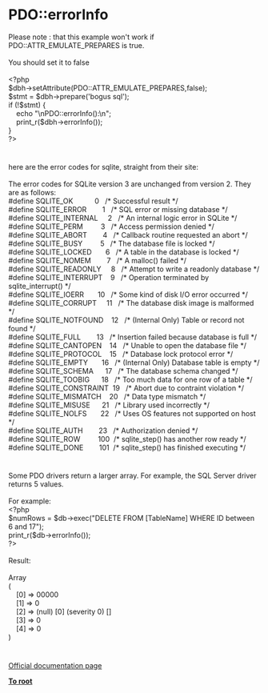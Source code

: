 # PDO::errorInfo




<div class="phpcode"><span class="html">
Please note : that this example won&apos;t work if PDO::ATTR_EMULATE_PREPARES is true. 
<br>
<br>You should set it to false
<br>
<br><span class="default">&lt;?php
<br>$dbh</span><span class="keyword">-&gt;</span><span class="default">setAttribute</span><span class="keyword">(</span><span class="default">PDO</span><span class="keyword">::</span><span class="default">ATTR_EMULATE_PREPARES</span><span class="keyword">,</span><span class="default">false</span><span class="keyword">);
<br></span><span class="default">$stmt </span><span class="keyword">= </span><span class="default">$dbh</span><span class="keyword">-&gt;</span><span class="default">prepare</span><span class="keyword">(</span><span class="string">&apos;bogus sql&apos;</span><span class="keyword">);
<br>if (!</span><span class="default">$stmt</span><span class="keyword">) {
<br>&#xA0; &#xA0; echo </span><span class="string">&quot;\nPDO::errorInfo():\n&quot;</span><span class="keyword">;
<br>&#xA0; &#xA0; </span><span class="default">print_r</span><span class="keyword">(</span><span class="default">$dbh</span><span class="keyword">-&gt;</span><span class="default">errorInfo</span><span class="keyword">());
<br>}
<br></span><span class="default">?&gt;</span>
</span>
</div>
  

#


<div class="phpcode"><span class="html">
here are the error codes for sqlite, straight from their site:
<br>
<br>The error codes for SQLite version 3 are unchanged from version 2. They are as follows: 
<br>#define SQLITE_OK&#xA0; &#xA0; &#xA0; &#xA0; &#xA0;&#xA0; 0&#xA0;&#xA0; /* Successful result */
<br>#define SQLITE_ERROR&#xA0; &#xA0; &#xA0; &#xA0; 1&#xA0;&#xA0; /* SQL error or missing database */
<br>#define SQLITE_INTERNAL&#xA0; &#xA0;&#xA0; 2&#xA0;&#xA0; /* An internal logic error in SQLite */
<br>#define SQLITE_PERM&#xA0; &#xA0; &#xA0; &#xA0;&#xA0; 3&#xA0;&#xA0; /* Access permission denied */
<br>#define SQLITE_ABORT&#xA0; &#xA0; &#xA0; &#xA0; 4&#xA0;&#xA0; /* Callback routine requested an abort */
<br>#define SQLITE_BUSY&#xA0; &#xA0; &#xA0; &#xA0;&#xA0; 5&#xA0;&#xA0; /* The database file is locked */
<br>#define SQLITE_LOCKED&#xA0; &#xA0; &#xA0;&#xA0; 6&#xA0;&#xA0; /* A table in the database is locked */
<br>#define SQLITE_NOMEM&#xA0; &#xA0; &#xA0; &#xA0; 7&#xA0;&#xA0; /* A malloc() failed */
<br>#define SQLITE_READONLY&#xA0; &#xA0;&#xA0; 8&#xA0;&#xA0; /* Attempt to write a readonly database */
<br>#define SQLITE_INTERRUPT&#xA0; &#xA0; 9&#xA0;&#xA0; /* Operation terminated by sqlite_interrupt() */
<br>#define SQLITE_IOERR&#xA0; &#xA0; &#xA0;&#xA0; 10&#xA0;&#xA0; /* Some kind of disk I/O error occurred */
<br>#define SQLITE_CORRUPT&#xA0; &#xA0;&#xA0; 11&#xA0;&#xA0; /* The database disk image is malformed */
<br>#define SQLITE_NOTFOUND&#xA0; &#xA0; 12&#xA0;&#xA0; /* (Internal Only) Table or record not found */
<br>#define SQLITE_FULL&#xA0; &#xA0; &#xA0; &#xA0; 13&#xA0;&#xA0; /* Insertion failed because database is full */
<br>#define SQLITE_CANTOPEN&#xA0; &#xA0; 14&#xA0;&#xA0; /* Unable to open the database file */
<br>#define SQLITE_PROTOCOL&#xA0; &#xA0; 15&#xA0;&#xA0; /* Database lock protocol error */
<br>#define SQLITE_EMPTY&#xA0; &#xA0; &#xA0;&#xA0; 16&#xA0;&#xA0; /* (Internal Only) Database table is empty */
<br>#define SQLITE_SCHEMA&#xA0; &#xA0; &#xA0; 17&#xA0;&#xA0; /* The database schema changed */
<br>#define SQLITE_TOOBIG&#xA0; &#xA0; &#xA0; 18&#xA0;&#xA0; /* Too much data for one row of a table */
<br>#define SQLITE_CONSTRAINT&#xA0; 19&#xA0;&#xA0; /* Abort due to contraint violation */
<br>#define SQLITE_MISMATCH&#xA0; &#xA0; 20&#xA0;&#xA0; /* Data type mismatch */
<br>#define SQLITE_MISUSE&#xA0; &#xA0; &#xA0; 21&#xA0;&#xA0; /* Library used incorrectly */
<br>#define SQLITE_NOLFS&#xA0; &#xA0; &#xA0;&#xA0; 22&#xA0;&#xA0; /* Uses OS features not supported on host */
<br>#define SQLITE_AUTH&#xA0; &#xA0; &#xA0; &#xA0; 23&#xA0;&#xA0; /* Authorization denied */
<br>#define SQLITE_ROW&#xA0; &#xA0; &#xA0; &#xA0;&#xA0; 100&#xA0; /* sqlite_step() has another row ready */
<br>#define SQLITE_DONE&#xA0; &#xA0; &#xA0; &#xA0; 101&#xA0; /* sqlite_step() has finished executing */</span>
</div>
  

#


<div class="phpcode"><span class="html">
Some PDO drivers return a larger array. For example, the SQL Server driver returns 5 values.
<br>
<br>For example:
<br><span class="default">&lt;?php
<br>$numRows </span><span class="keyword">= </span><span class="default">$db</span><span class="keyword">-&gt;</span><span class="default">exec</span><span class="keyword">(</span><span class="string">&quot;DELETE FROM [TableName] WHERE ID between 6 and 17&quot;</span><span class="keyword">);
<br></span><span class="default">print_r</span><span class="keyword">(</span><span class="default">$db</span><span class="keyword">-&gt;</span><span class="default">errorInfo</span><span class="keyword">());
<br></span><span class="default">?&gt;
<br></span>
<br>Result:
<br>
<br>Array
<br>(
<br>&#xA0; &#xA0; [0] =&gt; 00000
<br>&#xA0; &#xA0; [1] =&gt; 0
<br>&#xA0; &#xA0; [2] =&gt; (null) [0] (severity 0) []
<br>&#xA0; &#xA0; [3] =&gt; 0
<br>&#xA0; &#xA0; [4] =&gt; 0
<br>)</span>
</div>
  

#

[Official documentation page](https://www.php.net/manual/en/pdo.errorinfo.php)

**[To root](/README.md)**